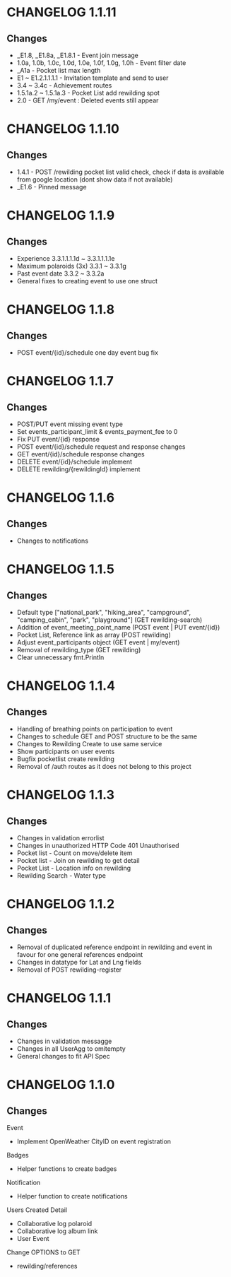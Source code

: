 # CHANGELOG 1.1.11
## Changes
- _E1.8, _E1.8a, _E1.8.1 - Event join message
- 1.0a, 1.0b, 1.0c, 1.0d, 1.0e, 1.0f, 1.0g, 1.0h - Event filter date
- _A1a - Pocket list max length
- E1 ~ E1.2.1.1.1.1 - Invitation template and send to user
- 3.4 ~ 3.4c - Achievement routes
- 1.5.1a.2 ~ 1.5.1a.3 - Pocket List add rewilding spot
- 2.0 - GET /my/event : Deleted events still appear

# CHANGELOG 1.1.10
## Changes
- 1.4.1 - POST /rewilding pocket list valid check, check if data is available from google location (dont show data if not available)
- _E1.6 - Pinned message

# CHANGELOG 1.1.9
## Changes
- Experience 3.3.1.1.1.1d ~ 3.3.1.1.1.1e
- Maximum polaroids (3x) 3.3.1 ~ 3.3.1g
- Past event date 3.3.2 ~ 3.3.2a
- General fixes to creating event to use one struct

# CHANGELOG 1.1.8
## Changes
- POST event/{id}/schedule one day event bug fix

# CHANGELOG 1.1.7
## Changes
- POST/PUT event missing event type
- Set events_participant_limit & events_payment_fee to 0
- Fix PUT event/{id} response
- POST event/{id}/schedule request and response changes
- GET event/{id}/schedule response changes
- DELETE event/{id}/schedule implement
- DELETE rewilding/{rewildingId} implement


# CHANGELOG 1.1.6
## Changes
- Changes to notifications

# CHANGELOG 1.1.5
## Changes
- Default type ["national_park", "hiking_area", "campground", "camping_cabin", "park", "playground"] (GET rewilding-search)
- Addition of event_meeting_point_name (POST event | PUT event/{id})
- ⁠Pocket List, Reference link as array (POST rewilding)
- ⁠Adjust event_participants object (GET event | my/event)
- Removal of rewilding_type (GET rewilding)
- Clear unnecessary fmt.Println

# CHANGELOG 1.1.4
## Changes
- Handling of breathing points on participation to event
- Changes to schedule GET and POST structure to be the same
- Changes to Rewilding Create to use same service
- Show participants on user events
- Bugfix pocketlist create rewilding
- Removal of /auth routes as it does not belong to this project

# CHANGELOG 1.1.3
## Changes
- Changes in validation errorlist
- Changes in unauthorized HTTP Code 401 Unauthorised
- Pocket list - Count on move/delete item
- Pocket list - Join on rewilding to get detail
- Pocket List - Location info on rewilding
- Rewilding Search - Water type

# CHANGELOG 1.1.2
## Changes
- Removal of duplicated reference endpoint in rewilding and event in favour for one general references endpoint
- Changes in datatype for Lat and Lng fields
- Removal of POST rewilding-register

# CHANGELOG 1.1.1
## Changes
- Changes in validation messagge
- Changes in all UserAgg to omitempty
- General changes to fit API Spec

# CHANGELOG 1.1.0
## Changes
Event 
- Implement OpenWeather CityID on event registration

Badges
- Helper functions to create badges

Notification
- Helper function to create notifications

Users Created Detail
- Collaborative log polaroid
- Collaborative log album link
- User Event

Change OPTIONS to GET
- rewilding/references
